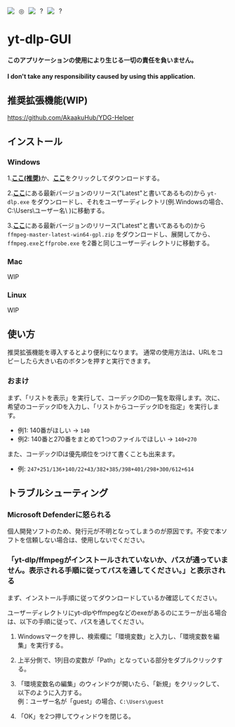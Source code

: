<div style="display: flex; gap: 10px">
<img src="https://shields.io/badge/Windows--9cf?logo=Windows&style=social"> ◎
<img src="https://shields.io/badge/macOS--9cf?logo=Apple&style=social">?
<img src="https://shields.io/badge/Linux--9cf?logo=Linux&style=social">?
</div>

# yt-dlp-GUI

#### このアプリケーションの使用により生じる一切の責任を負いません。

#### I don't take any responsibility caused by using this application.

## 推奨拡張機能(WIP)

https://github.com/AkaakuHub/YDG-Helper

## インストール

### Windows

1.[**ここ(推奨)**](https://github.com/AkaakuHub/yt-dlp-GUI-2/releases/latest/download/yt-dlp-GUI_1.0.0_x64_ja-JP.msi)か、[**ここ**](https://github.com/AkaakuHub/yt-dlp-GUI-2/releases/latest/download/yt-dlp-GUI_1.0.0_x64-setup.exe)をクリックしてダウンロードする。

2.[**ここ**](https://github.com/yt-dlp/yt-dlp/releases)にある最新バージョンのリリース("Latest"と書いてあるもの)から
`yt-dlp.exe`
をダウンロードし、それをユーザーディレクトリ(例.Windowsの場合、C:\\Users\\ユーザー名\\
)に移動する。<br/>

3.[**ここ**](https://github.com/yt-dlp/FFmpeg-Builds/releases/)にある最新バージョンのリリース("Latest"と書いてあるもの)から
`ffmpeg-master-latest-win64-gpl.zip`
をダウンロードし、展開してから、
`ffmpeg.exe`と`ffprobe.exe`
を2番と同じユーザーディレクトリに移動する。<br/>

### Mac

WIP

### Linux

WIP

## 使い方

推奨拡張機能を導入するとより便利になります。
通常の使用方法は、URLをコピーしたら大きい右のボタンを押すと実行できます。<br>

### おまけ

まず、「リストを表示」を実行して、コーデックIDの一覧を取得します。次に、希望のコーデックIDを入力し、「リストからコーデックIDを指定」を実行します。

- 例1: 140番がほしい → `140`
- 例2: 140番と270番をまとめて1つのファイルでほしい → `140+270`

また、コーデックIDは優先順位をつけて書くことも出来ます。

- 例: `247+251/136+140/22+43/382+385/398+401/298+300/612+614`

## トラブルシューティング

### Microsoft Defenderに怒られる

個人開発ソフトのため、発行元が不明となってしまうのが原因です。不安で本ソフトを信頼しない場合は、使用しないでください。

### 「yt-dlp/ffmpegがインストールされていないか、パスが通っていません。表示される手順に従ってパスを通してください。」と表示される

まず、インストール手順に従ってダウンロードしているか確認してください。

ユーザーディレクトリにyt-dlpやffmpegなどのexeがあるのにエラーが出る場合は、以下の手順に従って、パスを通してください。

1. Windowsマークを押し、検索欄に「環境変数」と入力し、「環境変数を編集」を実行する。

2. 上半分側で、1列目の変数が「Path」となっている部分をダブルクリックする。

3. 「環境変数名の編集」のウィンドウが開いたら、「新規」をクリックして、以下のように入力する。<br/>例：ユーザー名が「guest」の場合、`C:\Users\guest`

4. 「OK」を2つ押してウィンドウを閉じる。
